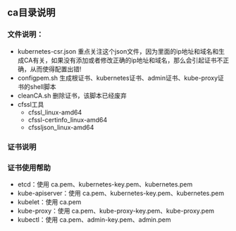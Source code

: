 ## ca目录说明

### 文件说明：
* kubernetes-csr.json 重点关注这个json文件，因为里面的ip地址和域名和生成CA有关，如果没有添加或者修改正确的ip地址和域名，那么会引起证书不正确，从而使得配置出错!
* configpem.sh 生成根证书、kubernetes证书、admin证书、kube-proxy证书的shell脚本
* cleanCA.sh 删除证书，该脚本已经废弃
* cfssl工具
	* cfssl_linux-amd64
	* cfssl-certinfo_linux-amd64
	* cfssljson_linux-amd64

### 证书说明


### 证书使用帮助
* etcd：使用 ca.pem、kubernetes-key.pem、kubernetes.pem
* kube-apiserver：使用 ca.pem、kubernetes-key.pem、kubernetes.pem
* kubelet：使用 ca.pem
* kube-proxy：使用 ca.pem、kube-proxy-key.pem、kube-proxy.pem
* kubectl：使用 ca.pem、admin-key.pem、admin.pem